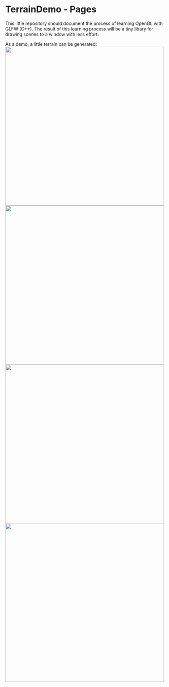 # TerrainDemo - Pages

This little repository should document the process of learning OpenGL with GLFW (C++). The result of this learning process will be a tiny libary for drawing scenes to a window with less effort.

As a demo, a little terrain can be generated: <br>
<image src="https://i.imgur.com/981LxRl.png" width=500 height=500> </image>
<image src="https://i.imgur.com/RLYbblf.png" width=500 height=500> </image>
<image src="https://i.imgur.com/fYphzP1.png" width=500 height=500> </image>
<image src="https://i.imgur.com/tT9WYMM.png" width=500 height=500> </image>
